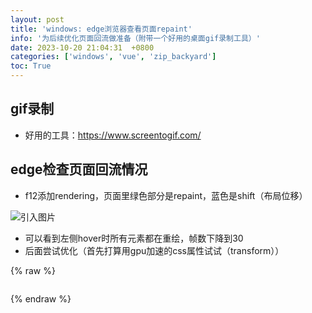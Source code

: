 ```yaml
---
layout: post
title: 'windows: edge浏览器查看页面repaint'
info: '为后续优化页面回流做准备（附带一个好用的桌面gif录制工具）'
date: 2023-10-20 21:04:31  +0800
categories: ['windows', 'vue', 'zip_backyard']
toc: True
---
```



## gif录制

- 好用的工具：https://www.screentogif.com/


## edge检查页面回流情况

- f12添加rendering，页面里绿色部分是repaint，蓝色是shift（布局位移）


![引入图片]({{site.url}}/image/windows/2023-10-20-repaint_gif/image_1.gif)


- 可以看到左侧hover时所有元素都在重绘，帧数下降到30
- 后面尝试优化（首先打算用gpu加速的css属性试试（transform））

{% raw %}
```
```
{% endraw %}